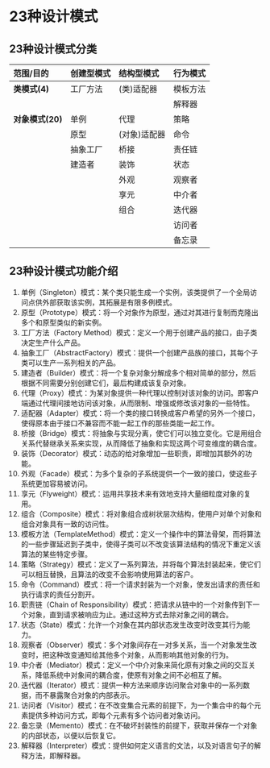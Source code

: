 # 23种设计模式

## 23种设计模式分类
| 范围/目的 | 创建型模式 | 结构型模式 | 行为模式 |
|:---------|:----------|:----------|:--------|
| **类模式(4)** | 工厂方法  | (类)适配器 | 模板方法 |
|          |          |           | 解释器 |
| **对象模式(20)** | 单例   | 代理  | 策略 |
|          | 原型      | (对象)适配器 | 命令  |
|          | 抽象工厂  | 桥接       | 责任链   |
|          | 建造者    | 装饰       | 状态     |
|          |          | 外观       | 观察者   |
|          |          | 享元       | 中介者   |
|          |          | 组合       | 迭代器   |
|          |          |            | 访问者   |
|          |          |           | 备忘录  |


## 23种设计模式功能介绍
1. 单例（Singleton）模式：某个类只能生成一个实例，该类提供了一个全局访问点供外部获取该实例，其拓展是有限多例模式。
1. 原型（Prototype）模式：将一个对象作为原型，通过对其进行复制而克隆出多个和原型类似的新实例。
1. 工厂方法（Factory Method）模式：定义一个用于创建产品的接口，由子类决定生产什么产品。
1. 抽象工厂（AbstractFactory）模式：提供一个创建产品族的接口，其每个子类可以生产一系列相关的产品。
1. 建造者（Builder）模式：将一个复杂对象分解成多个相对简单的部分，然后根据不同需要分别创建它们，最后构建成该复杂对象。
1. 代理（Proxy）模式：为某对象提供一种代理以控制对该对象的访问。即客户端通过代理间接地访问该对象，从而限制、增强或修改该对象的一些特性。
1. 适配器（Adapter）模式：将一个类的接口转换成客户希望的另外一个接口，使得原本由于接口不兼容而不能一起工作的那些类能一起工作。
1. 桥接（Bridge）模式：将抽象与实现分离，使它们可以独立变化。它是用组合关系代替继承关系来实现，从而降低了抽象和实现这两个可变维度的耦合度。
1. 装饰（Decorator）模式：动态的给对象增加一些职责，即增加其额外的功能。
1. 外观（Facade）模式：为多个复杂的子系统提供一个一致的接口，使这些子系统更加容易被访问。
1. 享元（Flyweight）模式：运用共享技术来有效地支持大量细粒度对象的复用。
1. 组合（Composite）模式：将对象组合成树状层次结构，使用户对单个对象和组合对象具有一致的访问性。
1. 模板方法（TemplateMethod）模式：定义一个操作中的算法骨架，而将算法的一些步骤延迟到子类中，使得子类可以不改变该算法结构的情况下重定义该算法的某些特定步骤。
1. 策略（Strategy）模式：定义了一系列算法，并将每个算法封装起来，使它们可以相互替换，且算法的改变不会影响使用算法的客户。
1. 命令（Command）模式：将一个请求封装为一个对象，使发出请求的责任和执行请求的责任分割开。
1. 职责链（Chain of Responsibility）模式：把请求从链中的一个对象传到下一个对象，直到请求被响应为止。通过这种方式去除对象之间的耦合。
1. 状态（State）模式：允许一个对象在其内部状态发生改变时改变其行为能力。
1. 观察者（Observer）模式：多个对象间存在一对多关系，当一个对象发生改变时，把这种改变通知给其他多个对象，从而影响其他对象的行为。
1. 中介者（Mediator）模式：定义一个中介对象来简化原有对象之间的交互关系，降低系统中对象间的耦合度，使原有对象之间不必相互了解。
1. 迭代器（Iterator）模式：提供一种方法来顺序访问聚合对象中的一系列数据，而不暴露聚合对象的内部表示。
1. 访问者（Visitor）模式：在不改变集合元素的前提下，为一个集合中的每个元素提供多种访问方式，即每个元素有多个访问者对象访问。
1. 备忘录（Memento）模式：在不破坏封装性的前提下，获取并保存一个对象的内部状态，以便以后恢复它。
1. 解释器（Interpreter）模式：提供如何定义语言的文法，以及对语言句子的解释方法，即解释器。